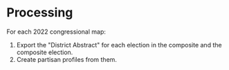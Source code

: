 # Processing

For each 2022 congressional map:

1. Export the "District Abstract" for each election in the composite and the composite election.
2. Create partisan profiles from them.